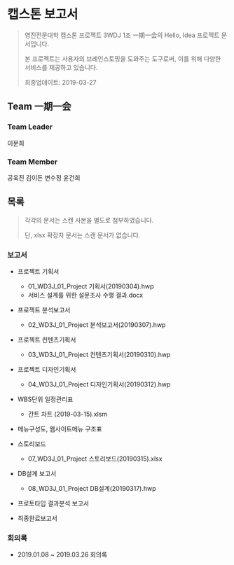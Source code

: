 # 캡스톤 보고서

> 영진전문대학 캡스톤 프로젝트 3WDJ 1조 一期一会의 Hello, Idea 프로젝트 문서입니다.
>
> 본 프로젝트는 사용자의 브레인스토밍을 도와주는 도구로써, 이를 위해 다양한 서비스를 제공하고 있습니다.
>
> 최종업데이트: 2019-03-27

## Team 一期一会

### Team Leader

이문희

### Team Member

공욱진 김이든 변수정 윤건희

## 목록

> 각각의 문서는 스캔 사본을 별도로 첨부하였습니다.
>
> 단, xlsx 확장자 문서는 스캔 문서가 없습니다.

### 보고서

- 프로젝트 기획서

  - 01_WD3J_01_Project 기획서(20190304).hwp
  - 서비스 설계를 위한 설문조사 수행 결과.docx

- 프로젝트 분석보고서

  - 02_WD3J_01_Project 분석보고서(20190307).hwp

- 프로젝트 컨텐츠기획서

  - 03_WD3J_01_Project 컨텐츠기획서(20190310).hwp

- 프로젝트 디자인기획서

  - 04_WD3J_01_Project 디자인기획서(20190312).hwp

- WBS단위 일정관리표

  - 간트 차트 (2019-03-15).xlsm

- 메뉴구성도, 웹사이트메뉴 구조표

- 스토리보드

  - 07_WD3J_01_Project 스토리보드(20190315).xlsx

- DB설계 보고서

  - 08_WD3J_01_Project DB설계(20190317).hwp

- 프로토타입 결과분석 보고서

- 최종완료보고서

### 회의록

- 2019.01.08 ~ 2019.03.26 회의록
